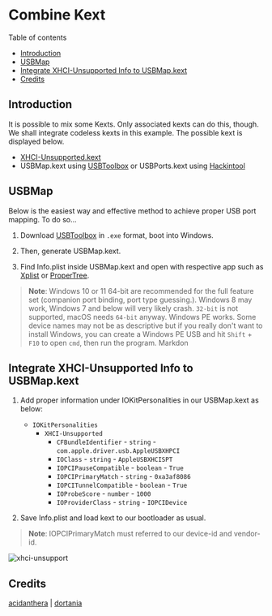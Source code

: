 # Combine Kext

Table of contents

- [Introduction](#introduction)
- [USBMap](#usbmap)
- [Integrate XHCI-Unsupported Info to USBMap.kext](#integrate-xhci-unsupported-info-to-usbmapkext)
- [Credits](#credits)

## Introduction

It is possible to mix some Kexts. Only associated kexts can do this, though. We shall integrate codeless kexts in this example. The possible kext is displayed below.

- [XHCI-Unsupported.kext][xhciunsupport]
- USBMap.kext using [USBToolbox][usbtoolbox-download] or USBPorts.kext using [Hackintool][hackintool-download]

## USBMap

Below is the easiest way and effective method to achieve proper USB port mapping. To do so...

1. Download [USBToolbox][usbtoolbox-download] in `.exe` format, boot into Windows.

2. Then, generate USBMap.kext.

3. Find Info.plist inside USBMap.kext and open with respective app such as [Xplist][plisteditor1] or [ProperTree][plisteditor2].

> **Note**: Windows 10 or 11 64-bit are recommended for the full feature set (companion port binding, port type guessing.). Windows 8 may work, Windows 7 and below will very likely crash. `32-bit` is not supported, macOS needs `64-bit` anyway. Windows PE works. Some device names may not be as descriptive but if you really don't want to install Windows, you can create a Windows PE USB and hit `Shift` + `F10` to open `cmd`, then run the program. Markdon

## Integrate XHCI-Unsupported Info to USBMap.kext

1. Add proper information under IOKitPersonalities in our USBMap.kext as below:
   - `IOKitPersonalities`
     - `XHCI-Unsupported`
       - `CFBundleIdentifier` - `string` - `com.apple.driver.usb.AppleUSBXHPCI`
       - `IOClass` - `string` - `AppleUSBXHCISPT`
       - `IOPCIPauseCompatible` - `boolean` - `True`
       - `IOPCIPrimaryMatch` - `string` - `0xa3af8086`
       - `IOPCITunnelCompatible` - `boolean` - `True`
       - `IOProbeScore` - `number` - `1000`
       - `IOProviderClass` - `string` - `IOPCIDevice`

2. Save Info.plist and load kext to our bootloader as usual.

> **Note**: IOPCIPrimaryMatch must referred to our device-id and vendor-id.

![xhci-unsupport](https://github.com/theofficialcopypaste/ihackmsimagb460tomahawk/blob/main/guide%20and%20samples/combinekext/etc/xhci-unsupport.png)

## Credits

[acidanthera][dev0] | [dortania][dev-group0]

[dev-group0]: https://dortania.github.io
[dev0]: https://github.com/acidanthera/
[hackintool-download]: https://github.com/benbaker76/Hackintool
[plisteditor1]: https://github.com/ic005k/Xplist
[plisteditor2]: https://github.com/corpnewt/ProperTree
[usbtoolbox-download]: https://github.com/USBToolBox/tool
[xhciunsupport]: https://github.com/RehabMan/OS-X-USB-Inject-All
